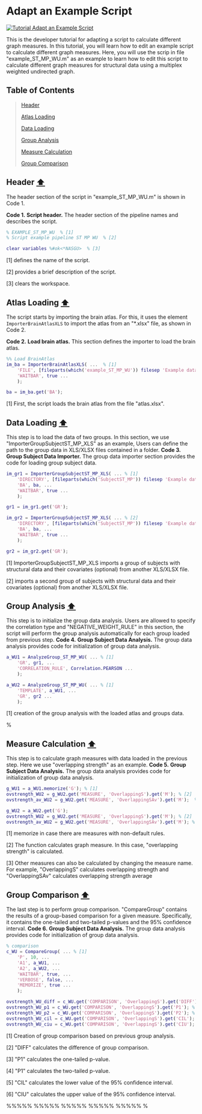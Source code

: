# Adapt an Example Script

[![Tutorial Adapt an Example Script](https://img.shields.io/badge/PDF-Download-red?style=flat-square&logo=adobe-acrobat-reader)](dev_script.pdf)

This is the developer tutorial for adapting a script to calculate different graph measures. In this tutorial, you will learn how to edit an example script to calculate different graph measures. Here, you will use the scrip in file "example\_ST\_MP\_WU.m" as an example to learn how to edit this script to calculate different graph measures for structural data using a multiplex weighted undirected graph.


## Table of Contents
> [Header](#Header)
>
> [Atlas Loading](#Atlas-Loading)
>
> [Data Loading](#Data-Loading)
>
> [Group Analysis](#Group-Analysis)
>
> [Measure Calculation](#Measure-Calculation)
>
> [Group Comparison](#Group-Comparison)
>



<a id="Header"></a>
## Header  [⬆](#Table-of-Contents)

The header section of the script in "example\_ST\_MP\_WU.m" is shown in Code 1.

**Code 1.** **Script header.**
		The header section of the pipeline names and describes the script.
````matlab
% EXAMPLE_ST_MP_WU  % [1]
% Script example pipeline ST MP WU  % [2]

clear variables %#ok<*NASGU>  % [3]
````

[1] defines the name of the script.

[2] provides a brief description of the script.

[3] clears the workspace.


<a id="Atlas-Loading"></a>
## Atlas Loading  [⬆](#Table-of-Contents)

The script starts by importing the brain atlas. For this, it uses the element `ImporterBrainAtlasXLS` to import the atlas from an "*.xlsx" file, as shown in Code 2.
 
**Code 2.** **Load brain atlas.**
		This section defines the importer to load the brain atlas.
````matlab
%% Load BrainAtlas
im_ba = ImporterBrainAtlasXLS( ...  % [1]
    'FILE', [fileparts(which('example_ST_MP_WU')) filesep 'Example data ST_MP XLS' filesep 'atlas.xlsx'], ...
    'WAITBAR', true ...
    );

ba = im_ba.get('BA');
````

[1] First, the script loads the brain atlas from the file "atlas.xlsx".


<a id="Data-Loading"></a>
## Data Loading  [⬆](#Table-of-Contents)

This step is to load the data of two groups. In this section, we use "ImporterGroupSubjectST\_MP\_XLS" as an example, Users can define the path to the group data in XLS/XLSX files contained in a folder.
**Code 3.** **Group Subject Data Importer.**
		The group data importer section provides the code for loading group subject data.
````matlab
im_gr1 = ImporterGroupSubjectST_MP_XLS( ... % [1]
    'DIRECTORY', [fileparts(which('SubjectST_MP')) filesep 'Example data ST_MP XLS' filesep 'ST_MP_Group_1_XLS'], ...
    'BA', ba, ...
    'WAITBAR', true ...
    );

gr1 = im_gr1.get('GR');

im_gr2 = ImporterGroupSubjectST_MP_XLS( ... % [2]
    'DIRECTORY', [fileparts(which('SubjectST_MP')) filesep 'Example data ST_MP XLS' filesep 'ST_MP_Group_2_XLS'], ...
    'BA', ba, ...
    'WAITBAR', true ...
    );

gr2 = im_gr2.get('GR');
````

[1] ImporterGroupSubjectST\_MP\_XLS imports a group of subjects with structural data and their covariates (optional) from another XLS/XLSX file.

[2] imports a second group of subjects with structural data and their covariates (optional) from another XLS/XLSX file.



<a id="Group-Analysis"></a>
## Group Analysis  [⬆](#Table-of-Contents)
This step is to initialize the group data analysis. Users are allowed to specify the correlation type and "NEGATIVE\_WEIGHT\_RULE"  in this section, the script will perform the group analysis automatically for each group loaded from previous step.
**Code 4.** **Group Subject Data Analysis.**
		The group data analysis provides code for initialization of group data analysis.
````matlab
a_WU1 = AnalyzeGroup_ST_MP_WU( ... % [1]
    'GR', gr1, ...
    'CORRELATION_RULE', Correlation.PEARSON ...
    );

a_WU2 = AnalyzeGroup_ST_MP_WU( ... % [1]
    'TEMPLATE', a_WU1, ...
    'GR', gr2 ...
    );
````

[1] creation of the group analysis with the loaded atlas and groups data.

%
<a id="Measure-Calculation"></a>
## Measure Calculation  [⬆](#Table-of-Contents)
This step is to calculate graph measures with data loaded in the previous step. Here we use "overlapping strength" as an example.
**Code 5.** **Group Subject Data Analysis.**
		The group data analysis provides code for initialization of group data analysis.
````matlab
g_WU1 = a_WU1.memorize('G'); % [1]
ovstrength_WU2 = g_WU2.get('MEASURE', 'OverlappingS').get('M'); % [2]
ovstrength_av_WU2 = g_WU2.get('MEASURE', 'OverlappingSAv').get('M');  % [3]

g_WU2 = a_WU2.get('G');
ovstrength_WU2 = g_WU2.get('MEASURE', 'OverlappingS').get('M'); % [2]
ovstrength_av_WU2 = g_WU2.get('MEASURE', 'OverlappingSAv').get('M'); % [3]
````

[1] memorize in case there are measures with non-default rules.

[2] The function calculates graph measure. In this case, "overlapping strength" is calculated.

[3] Other measures can also be calculated by changing the measure name. For example, "OverlappingS" calculates overlapping strength and "OverlappingSAv" calculates overlapping strength average




<a id="Group-Comparison"></a>
## Group Comparison  [⬆](#Table-of-Contents)
The last step is to perform group comparison. "CompareGroup" contains the results of a group-based comparison for a given measure.
Specifically, it contains the one-tailed and two-tailed p-values and the 95\% confidence interval.
**Code 6.** **Group Subject Data Analysis.**
		The group data analysis provides code for initialization of group data analysis.
````matlab
% comparison
c_WU = CompareGroup( ... % [1]
    'P', 10, ...
    'A1', a_WU1, ...
    'A2', a_WU2, ...
    'WAITBAR', true, ...
    'VERBOSE', false, ...
    'MEMORIZE', true ...
    );

ovstrength_WU_diff = c_WU.get('COMPARISON', 'OverlappingS').get('DIFF'); % [2]
ovstrength_WU_p1 = c_WU.get('COMPARISON', 'OverlappingS').get('P1'); % [3]
ovstrength_WU_p2 = c_WU.get('COMPARISON', 'OverlappingS').get('P2'); % [4]
ovstrength_WU_cil = c_WU.get('COMPARISON', 'OverlappingS').get('CIL'); % [5]
ovstrength_WU_ciu = c_WU.get('COMPARISON', 'OverlappingS').get('CIU'); % [6]
````

[1] Creation of group comparison based on previous group analysis.

[2] "DIFF" calculates the difference of group comparison.

[3] "P1"  calculates the one-tailed p-value.

[4] "P1" calculates the two-tailed p-value.

[5] "CIL" calculates the lower value of the 95\% confidence interval.

[6] "CIU" calculates the upper value of the 95\% confidence interval.



%%%%% %%%%% %%%%% %%%%% %%%%%
%
